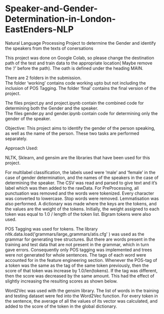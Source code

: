 # Speaker-and-Gender-Determination-in-London-EastEnders-NLP
Natural Language Processing Project to determine the Gender and identify the speakers from the texts of conersations 

This project was done on Google Colab, so please change the destination path of the test	 and train data to the appropriate location( Maybe remove the ‘/’ before the path). The oath is defined under the heading MAIN. 
 
There are 2 folders in the submission.  
The folder ‘working’ contains code working upto but not including the inclusion of POS Tagging. The folder ‘final’ contains the final version of the project. 
 
The files project.py and project.ipynb contain the combined code for determining both the Gender and the speaker.  
The files gender.py and gender.ipynb contain code for determining only the gender of the speaker. 
 
 
Objective: 
This project aims to identify the gender of the person speaking, as well as the name of the person. These two tasks are performed separately. 
 
Approach Used: 
 
NLTK, Sklearn, and gensim are the libraries that have been used for this project. 
 
 
For multilabel classification, the labels used were ‘male’ and ‘female’ in the case of gender determination, and the names of the speakers in the case of determining the speaker. The CSV was read and parsed to give text and it’s label which was then added to the rawData. For PreProcessing, all punctuation was removed and the words were tokenized. Every character was converted to lowercase. Stop words were removed. Lemmatisation was also performed. A dictionary was made where the keys are the tokens, and the values are the weight of the tokens. Initially, the weight assigned to each token was equal to 1.0 / length of the token list. Bigram tokens were also used.  
 
 
POS Tagging was used for tokens. The library nltk.data.load('grammars/large_grammars/atis.cfg'	)  was used as the	 
grammar for generating tree structures. But there are words present in the training and test data that are not present in the grammar, which in turn gave errors. Consequently only POS tagging was implemented and trees were not generated for whole sentences. 
The tags of each word were accounted for in the feature engineering section. Whenever the POS-tag of a token was the same as the tag of the same token previously, then the score of that token was increase by 1.0/len(tokens). If the tag was different, then the score was decreased by the same amount. This had the effect of slightly increasing the resulting scores as shown below.  
 
Word2Vec was used with the gensim library. The list of words in the training and testing dataset were fed into the Word2Vec function. For every token in the sentence, the average of all the values of its vector was calculated, and added to the score of the token in the global dictionary. 
 
 
 

